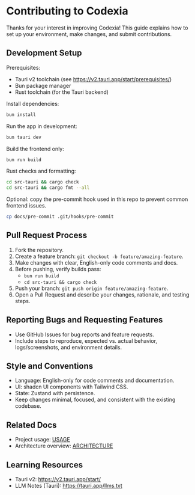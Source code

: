 # Contributing to Codexia

Thanks for your interest in improving Codexia! This guide explains how to set up your environment, make changes, and submit contributions.

## Development Setup

Prerequisites:
- Tauri v2 toolchain (see https://v2.tauri.app/start/prerequisites/)
- Bun package manager
- Rust toolchain (for the Tauri backend)

Install dependencies:
```bash
bun install
```

Run the app in development:
```bash
bun tauri dev
```

Build the frontend only:
```bash
bun run build
```

Rust checks and formatting:
```bash
cd src-tauri && cargo check
cd src-tauri && cargo fmt --all
```

Optional: copy the pre-commit hook used in this repo to prevent common frontend issues.
```bash
cp docs/pre-commit .git/hooks/pre-commit
```

## Pull Request Process

1. Fork the repository.
2. Create a feature branch: `git checkout -b feature/amazing-feature`.
3. Make changes with clear, English-only code comments and docs.
4. Before pushing, verify builds pass:
   - `bun run build`
   - `cd src-tauri && cargo check`
5. Push your branch: `git push origin feature/amazing-feature`.
6. Open a Pull Request and describe your changes, rationale, and testing steps.

## Reporting Bugs and Requesting Features

- Use GitHub Issues for bug reports and feature requests.
- Include steps to reproduce, expected vs. actual behavior, logs/screenshots, and environment details.

## Style and Conventions

- Language: English-only for code comments and documentation.
- UI: shadcn UI components with Tailwind CSS.
- State: Zustand with persistence.
- Keep changes minimal, focused, and consistent with the existing codebase.

## Related Docs

- Project usage: [USAGE](docs/USAGE.md)
- Architecture overview: [ARCHITECTURE](docs/ARCHITECTURE.md)

## Learning Resources

- Tauri v2: https://v2.tauri.app/start/
- LLM Notes (Tauri): https://tauri.app/llms.txt

